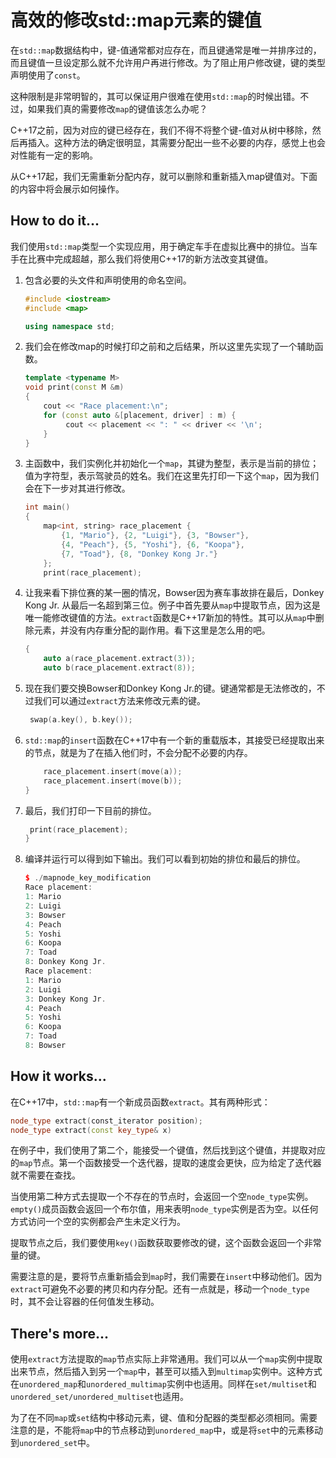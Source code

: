 # 高效的修改std::map元素的键值

在`std::map`数据结构中，键-值通常都对应存在，而且键通常是唯一并排序过的，而且键值一旦设定那么就不允许用户再进行修改。为了阻止用户修改键，键的类型声明使用了`const`。

这种限制是非常明智的，其可以保证用户很难在使用`std::map`的时候出错。不过，如果我们真的需要修改`map`的键值该怎么办呢？

C++17之前，因为对应的键已经存在，我们不得不将整个键-值对从树中移除，然后再插入。这种方法的确定很明显，其需要分配出一些不必要的内存，感觉上也会对性能有一定的影响。

从C++17起，我们无需重新分配内存，就可以删除和重新插入map键值对。下面的内容中将会展示如何操作。

## How to do it...

我们使用`std::map`类型一个实现应用，用于确定车手在虚拟比赛中的排位。当车手在比赛中完成超越，那么我们将使用C++17的新方法改变其键值。

1. 包含必要的头文件和声明使用的命名空间。

   ```c++
   #include <iostream>
   #include <map>
   
   using namespace std;
   ```

2. 我们会在修改map的时候打印之前和之后结果，所以这里先实现了一个辅助函数。

   ```c++
   template <typename M>
   void print(const M &m)
   {
       cout << "Race placement:\n";
       for (const auto &[placement, driver] : m) {
      		cout << placement << ": " << driver << '\n';
       }
   }
   ```

3. 主函数中，我们实例化并初始化一个`map`，其键为整型，表示是当前的排位；值为字符型，表示驾驶员的姓名。我们在这里先打印一下这个`map`，因为我们会在下一步对其进行修改。

   ```c++
   int main()
   {
       map<int, string> race_placement {
           {1, "Mario"}, {2, "Luigi"}, {3, "Bowser"},
           {4, "Peach"}, {5, "Yoshi"}, {6, "Koopa"},
           {7, "Toad"}, {8, "Donkey Kong Jr."}
       };
       print(race_placement);
   ```

4. 让我来看下排位赛的某一圈的情况，Bowser因为赛车事故排在最后，Donkey Kong Jr. 从最后一名超到第三位。例子中首先要从`map`中提取节点，因为这是唯一能修改键值的方法。`extract`函数是C++17新加的特性。其可以从`map`中删除元素，并没有内存重分配的副作用。看下这里是怎么用的吧。

   ```c++
   {
       auto a(race_placement.extract(3));
       auto b(race_placement.extract(8)); 
   ```

5. 现在我们要交换Bowser和Donkey Kong Jr.的键。键通常都是无法修改的，不过我们可以通过`extract`方法来修改元素的键。

   ```c++
   	swap(a.key(), b.key());
   ```

6. `std::map`的`insert`函数在C++17中有一个新的重载版本，其接受已经提取出来的节点，就是为了在插入他们时，不会分配不必要的内存。

   ```c++
       race_placement.insert(move(a));
       race_placement.insert(move(b));
   }
   ```

7. 最后，我们打印一下目前的排位。

   ```c++
   	print(race_placement);
   }
   ```

8. 编译并运行可以得到如下输出。我们可以看到初始的排位和最后的排位。

   ```c++
   $ ./mapnode_key_modification
   Race placement:
   1: Mario
   2: Luigi
   3: Bowser
   4: Peach
   5: Yoshi
   6: Koopa
   7: Toad
   8: Donkey Kong Jr.
   Race placement:
   1: Mario
   2: Luigi
   3: Donkey Kong Jr.
   4: Peach
   5: Yoshi
   6: Koopa
   7: Toad
   8: Bowser
   ```

## How it works...

在C++17中，`std::map`有一个新成员函数`extract`。其有两种形式：

```c++
node_type extract(const_iterator position);
node_type extract(const key_type& x)
```

在例子中，我们使用了第二个，能接受一个键值，然后找到这个键值，并提取对应的`map`节点。第一个函数接受一个迭代器，提取的速度会更快，应为给定了迭代器就不需要在查找。

当使用第二种方式去提取一个不存在的节点时，会返回一个空`node_type`实例。`empty()`成员函数会返回一个布尔值，用来表明`node_type`实例是否为空。以任何方式访问一个空的实例都会产生未定义行为。

提取节点之后，我们要使用`key()`函数获取要修改的键，这个函数会返回一个非常量的键。

需要注意的是，要将节点重新插会到`map`时，我们需要在`insert`中移动他们。因为`extract`可避免不必要的拷贝和内存分配。还有一点就是，移动一个`node_type`时，其不会让容器的任何值发生移动。

## There's more...

使用`extract`方法提取的`map`节点实际上非常通用。我们可以从一个`map`实例中提取出来节点，然后插入到另一个`map`中，甚至可以插入到`multimap`实例中。这种方式在`unordered_map`和`unordered_multimap`实例中也适用。同样在`set/multiset`和`unordered_set/unordered_multiset`也适用。

为了在不同`map`或`set`结构中移动元素，键、值和分配器的类型都必须相同。需要注意的是，不能将`map`中的节点移动到`unordered_map`中，或是将`set`中的元素移动到`unordered_set`中。

